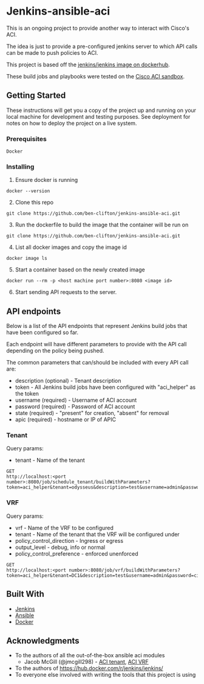 # Jenkins-ansible-aci
This is an ongoing project to provide another way to interact with Cisco's ACI. 

The idea is just to provide a pre-configured jenkins server to which API calls can be made to push policies to ACI.

This project is based off the [jenkins/jenkins image on dockerhub](https://hub.docker.com/r/jenkins/jenkins/).

These build jobs and playbooks were tested on the [Cisco ACI sandbox](https://sandboxapicdc.cisco.com).

## Getting Started

These instructions will get you a copy of the project up and running on your local machine for development and testing purposes. See deployment for notes on how to deploy the project on a live system.

### Prerequisites

```
Docker
```

### Installing

1. Ensure docker is running
```
docker --version
```

2. Clone this repo
```
git clone https://github.com/ben-clifton/jenkins-ansible-aci.git
```

3. Run the dockerfile to build the image that the container will be run on
```
git clone https://github.com/ben-clifton/jenkins-ansible-aci.git
```

4. List all docker images and copy the image id
```
docker image ls
```

5. Start a container based on the newly created image
```
docker run --rm -p <host machine port number>:8080 <image id>
```

6. Start sending API requests to the server.

## API endpoints
Below is a list of the API endpoints that represent Jenkins build jobs that have been configured so far.

Each endpoint will have different parameters to provide with the API call depending on the policy being pushed.

The common parameters that can/should be included with every API call are:
* description (optional) - Tenant description
* token - All Jenkins build jobs have been configured with "aci_helper" as the token
* username (required) - Username of ACI account 
* password (required) - Password of ACI account
* state (required) - "present" for creation, "absent" for removal
* apic (required) - hostname or IP of APIC

### Tenant
Query params:
* tenant - Name of the tenant
```
GET
http://localhost:<port number>:8080/job/schedule_tenant/buildWithParameters?token=aci_helper&tenant=odysseus&description=test&username=admin&password=ciscopsdt&state=absent&apic=sandboxapicdc.cisco.com
```
### VRF
Query params:
* vrf - Name of the VRF to be configured
* tenant - Name of the tenant that the VRF will be configured under
* policy_control_direction - Ingress or egress
* output_level - debug, info or normal
* policy_control_preference - enforced unenforced
```
GET
http://localhost:<port number>:8080/job/vrf/buildWithParameters?token=aci_helper&tenant=DC1&description=test&username=admin&password=ciscopsdt&state=absent&apic=sandboxapicdc.cisco.com&policy_control_direction=ingress&vrf=jenkinsjenkins&output_level=info&policy_control_preference=enforced
```

## Built With

* [Jenkins](https://jenkins.io/doc/)
* [Ansible](https://docs.ansible.com/ansible/latest/index.html) 
* [Docker](https://docs.docker.com/)

## Acknowledgments

* To the authors of all the out-of-the-box ansible aci modules
  * Jacob McGill (@jmcgill298) - [ACI tenant](https://docs.ansible.com/ansible/latest/modules/aci_tenant_module.html#aci-tenant-module), [ACI VRF](https://docs.ansible.com/ansible/latest/modules/aci_vrf_module.html#aci-vrf-module)
* To the authors of https://hub.docker.com/r/jenkins/jenkins/
* To everyone else involved with writing the tools that this project is using


